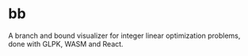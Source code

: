 # bb

A branch and bound visualizer for integer linear optimization problems, done with GLPK, WASM and React.
